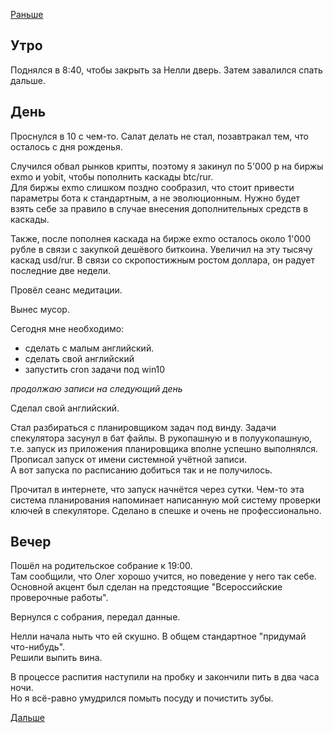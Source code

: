 [Раньше](2020.03.12.md)
## Утро
Поднялся в 8:40, чтобы закрыть за Нелли дверь. Затем завалился спать дальше.
## День
Проснулся в 10 с чем-то. Салат делать не стал, позавтракал тем, что осталось с дня рожденья.

Случился обвал рынков крипты, поэтому я закинул по 5'000 р на биржы exmo и yobit, чтобы пополнить каскады btc/rur.  
Для биржы exmo слишком поздно сообразил, что стоит привести параметры бота к стандартным, а не эволюционным. Нужно будет взять себе за правило в случае внесения дополнительных средств в каскады.

Также, после пополнея каскада на бирже exmo осталось около 1'000 рубле в связи с закупкой дешёвого биткоина. Увеличил на эту тысячу каскад usd/rur. В связи со скропостижным ростом доллара, он радует последние две недели.

Провёл сеанс медитации.

Вынес мусор.

Сегодня мне необходимо:
 - сделать с малым английский.
 - сделать свой английский
 - запустить cron задачи под win10

*продолжаю записи на следующий день*

Сделал свой английский.

Стал разбираться с планировщиком задач под винду. Задачи спекулятора засунул в бат файлы. В рукопашную и в полуукопашную, т.е. запуск из приложения планировщика вполне успешно выполнялся.  
Прописал запуск от имени системной учётной записи.  
А вот запуска по расписанию добиться так и не получилось.

Прочитал в интернете, что запуск начнётся через сутки. Чем-то эта система планирования напоминает написанную мой систему проверки ключей в спекуляторе. Сделано в спешке и очень не профессионально.
## Вечер
Пошёл на родительское собрание к 19:00.  
Там сообщили, что Олег хорошо учится, но поведение у него так себе.  
Основной акцент был сделан на предстоящие "Всероссийские проверочные работы".

Вернулся с собрания, передал данные.

Нелли начала ныть что ей скушно. В общем стандартное "придумай что-нибудь".  
Решили выпить вина.

В процессе распития наступили на пробку и закончили пить в два часа ночи.  
Но я всё-равно умудрился помыть посуду и почистить зубы.

[Дальше](2020.03.14.md)